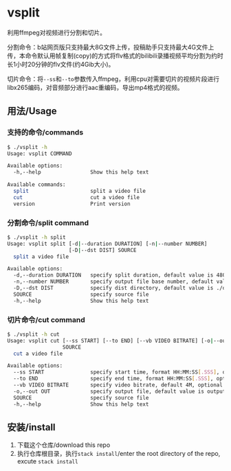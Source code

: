 # vsplit
利用ffmpeg对视频进行分割和切片。

分割命令：b站网页版只支持最大8G文件上传，投稿助手只支持最大4G文件上传，本命令默认用帧复制(copy)的方式将flv格式的bilibili录播视频平均分割为约时长1小时20分钟的flv文件(约4Gib大小)。

切片命令：将`--ss`和`--to`参数传入ffmpeg，利用cpu对需要切片的视频片段进行libx265编码，对音频部分进行aac重编码，导出mp4格式的视频。

## 用法/Usage

### 支持的命令/commands
``` bash
$ ./vsplit -h
Usage: vsplit COMMAND

Available options:
  -h,--help                Show this help text

Available commands:
  split                    split a video file
  cut                      cut a video file
  version                  Print version
```

### 分割命令/split command
``` bash
$ ./vsplit -h split
Usage: vsplit split [-d|--duration DURATION] [-n|--number NUMBER] 
                    [-D|--dst DIST] SOURCE
  split a video file

Available options:
  -d,--duration DURATION   specify split duration, default value is 4800
  -n,--number NUMBER       specify output file base number, default value is 0
  -D,--dst DIST            specify dist directory, default value is ./out
  SOURCE                   specify source file
  -h,--help                Show this help text
```

### 切片命令/cut command
``` bash
$ ./vsplit -h cut
Usage: vsplit cut [--ss START] [--to END] [--vb VIDEO BITRATE] [-o|--out OUT]
                  SOURCE
  cut a video file

Available options:
  --ss START               specify start time, format HH:MM:SS[.SSS], optional
  --to END                 specify end time, format HH:MM:SS[.SSS], optional
  --vb VIDEO BITRATE       specify video bitrate, default 4M, optional
  -o,--out OUT             specify output file, default value is output.mp4
  SOURCE                   specify source file
  -h,--help                Show this help text
```

## 安装/install
1. 下载这个仓库/download this repo
2. 执行仓库根目录，执行`stack install`/enter the root directory of the repo, excute `stack install`
